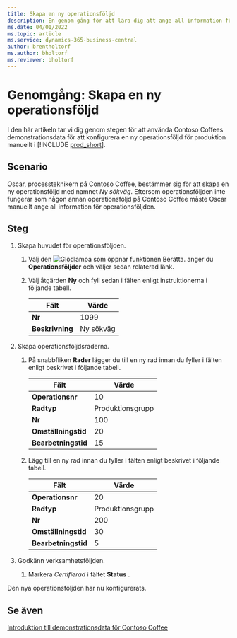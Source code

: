 ```yaml
---
title: Skapa en ny operationsföljd
description: En genom gång för att lära dig att ange all information för en ny operationsföljd manuellt i Business Central.
ms.date: 04/01/2022
ms.topic: article
ms.service: dynamics-365-business-central
author: brentholtorf
ms.author: bholtorf
ms.reviewer: bholtorf
---
```

# <a name="walkthrough-create-a-new-routing"></a>Genomgång: Skapa en ny operationsföljd

I den här artikeln tar vi dig genom stegen för att använda Contoso Coffees demonstrationsdata för att konfigurera en ny operationsföljd för produktion manuellt i [!INCLUDE [prod_short](../../includes/prod_short.md)].  

## <a name="scenario"></a>Scenario

Oscar, processteknikern på Contoso Coffee, bestämmer sig för att skapa en ny operationsföljd med namnet *Ny sökväg*. Eftersom operationsföljden inte fungerar som någon annan operationsföljd på Contoso Coffee måste Oscar manuellt ange all information för operationsföljden.  

## <a name="steps"></a>Steg

1. Skapa huvudet för operationsföljden.  

    1. Välj den ![Glödlampa som öppnar funktionen Berätta.](../../media/ui-search/search_small.png "Berätta för mig vad du vill göra") anger du **Operationsföljder** och väljer sedan relaterad länk.  

    2. Välj åtgärden **Ny** och fyll sedan i fälten enligt instruktionerna i följande tabell.  

        |Fält  |Värde  |
        |---------|---------|
        |**Nr** |1099|
        |**Beskrivning** |Ny sökväg|
2. Skapa operationsföljdsraderna.

    1. På snabbfliken **Rader** lägger du till en ny rad innan du fyller i fälten enligt beskrivet i följande tabell.  

        |Fält  |Värde  |
        |---------|---------|
        |**Operationsnr** |10|
        |**Radtyp** |Produktionsgrupp|
        |**Nr** |100|
        |**Omställningstid** |20|
        |**Bearbetningstid** |15|

    2. Lägg till en ny rad innan du fyller i fälten enligt beskrivet i följande tabell.  

        |Fält  |Värde  |
        |---------|---------|
        |**Operationsnr** |20|
        |**Radtyp** |Produktionsgrupp|
        |**Nr** |200|
        |**Omställningstid** |30|
        |**Bearbetningstid** |5|
3. Godkänn verksamhetsföljden.

    1. Markera *Certifierad* i fältet **Status** .  

Den nya operationsföljden har nu konfigurerats.  

## <a name="see-also"></a>Se även

[Introduktion till demonstrationsdata för Contoso Coffee](../contoso-coffee-intro.md)  
